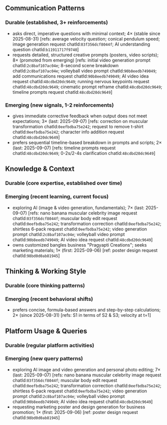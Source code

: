 ## Communication Patterns
### Durable (established, 3+ reinforcements)
- asks direct, imperative questions with minimal context; 4× (stable since 2025-08-31) [refs: average velocity question; conical pendulum speed; image generation request chatId:`03f356dcf8044f`; AI understanding question chatId:`b11911717f9740`]
- requests detailed, structured creative prompts (posters, video scripts); 8× (promoted from emerging) [refs: initial video generation prompt chatId:`2c8baf107ac04e`; 8-second scene breakdown chatId:`2c8baf107ac04e`; volleyball video prompt chatId:`90b8eedb749049`; add communications request chatId:`90b8eedb749049`; AI video idea request chatId:`48cdbd20dc9649`; running nervous keypoints request chatId:`48cdbd20dc9649`; cinematic prompt reframe chatId:`48cdbd20dc9649`; timeline prompts request chatId:`48cdbd20dc9649`]

### Emerging (new signals, 1-2 reinforcements)
- gives immediate corrective feedback when output does not meet expectations; 3× (last: 2025-09-07) [refs: correction on muscular transformation chatId:`0eefbdba75e242`; request to remove t-shirt chatId:`0eefbdba75e242`; character info addition request chatId:`48cdbd20dc9649`]
- prefers sequential timeline-based breakdown in prompts and scripts; 2× (last: 2025-09-07) [refs: timeline prompts request chatId:`48cdbd20dc9649`; 0-2s/2-4s clarification chatId:`48cdbd20dc9649`]

## Knowledge & Context
### Durable (core expertise, established over time)

### Emerging (recent learning, current focus)
- exploring AI (image & video generation, fundamentals); 7× (last: 2025-09-07) [refs: nano banana muscular celebrity image request chatId:`03f356dcf8044f`; muscular body edit request chatId:`0eefbdba75e242`; transformation correction chatId:`0eefbdba75e242`; shirtless 6-pack request chatId:`0eefbdba75e242`; video generation prompt chatId:`2c8baf107ac04e`; volleyball video prompt chatId:`90b8eedb749049`; AI video idea request chatId:`48cdbd20dc9649`]
- owns customized bangles business "Pragyapti Creations"; seeks marketing materials; 1× (first: 2025-09-06) [ref: poster design request chatId:`98bd0d0ab81945`]

## Thinking & Working Style
### Durable (core thinking patterns)

### Emerging (recent behavioral shifts)
- prefers concise, formula-based answers and step-by-step calculations; 2× (since 2025-08-31) [refs: S1 in terms of S2 & S3; velocity at t=1]

## Platform Usage & Queries
### Durable (regular platform activities)

### Emerging (new query patterns)
- exploring AI image and video generation and personal photo editing; 7× (last: 2025-09-07) [refs: nano banana muscular celebrity image request chatId:`03f356dcf8044f`; muscular body edit request chatId:`0eefbdba75e242`; transformation correction chatId:`0eefbdba75e242`; shirtless 6-pack request chatId:`0eefbdba75e242`; video generation prompt chatId:`2c8baf107ac04e`; volleyball video prompt chatId:`90b8eedb749049`; AI video idea request chatId:`48cdbd20dc9649`]
- requesting marketing poster and design generation for business promotion; 1× (first: 2025-09-06) [ref: poster design request chatId:`98bd0d0ab81945`]